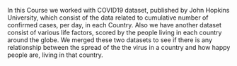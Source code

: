 In this Course we worked with COVID19 dataset, published by John Hopkins University, which consist of the data related to cumulative number of confirmed cases, per day, in each Country. Also we have another dataset consist of various life factors, scored by the people living in each country around the globe.  We merged these two datasets to see if there is any relationship between the spread of the the virus in a country and how happy people are, living in that country. 
 
